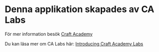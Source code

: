 # Denna applikation skapades av CA Labs

För mer information besök [Craft Academy](https://craftacademy.se/)

Du kan läsa mer om CA Labs här: [Introducing Craft Academy Labs](https://blog.craftacademy.se/introducing-craft-academy-labs/)

